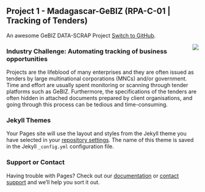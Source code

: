 ## Project 1 - Madagascar-GeBIZ (RPA-C-01 | Tracking of Tenders)
An awesome GeBIZ DATA-SCRAP Project [Switch to GitHub](https://github.com/alfredpyk/Project-GeBIZ).

<img align="right" src="https://3.bp.blogspot.com/-wGwdudzUIsY/WxkIgIiP53I/AAAAAAAA_tw/15IgqIXebY8csYMH28CmHhZ9a9sYGncfwCLcBGAs/s1600/kingjlien1.jpg">

### Industry Challenge: Automating tracking of business opportunities

Projects are the lifeblood of many enterprises and they are often issued as tenders by large multinational corporations (MNCs) and/or government. Time and effort are usually spent monitoring or scanning through tender platforms such as GeBIZ. Furthermore, the specifications of the tenders are often hidden in attached documents prepared by client organisations, and going through this process can be tedious and time-consuming.

### Jekyll Themes

Your Pages site will use the layout and styles from the Jekyll theme you have selected in your [repository settings](https://github.com/alfredpyk/Project-GeBIZ/settings/pages). The name of this theme is saved in the Jekyll `_config.yml` configuration file.

### Support or Contact

Having trouble with Pages? Check out our [documentation](https://docs.github.com/categories/github-pages-basics/) or [contact support](https://support.github.com/contact) and we’ll help you sort it out.

